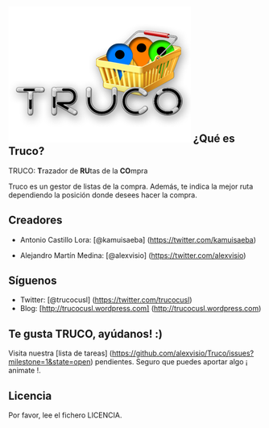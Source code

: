 ![Logo de TRUCO](./art/truco-final.png "Logo de TRUCO")
¿Qué es Truco?
--------------

TRUCO: **T**razador de **RU**tas de la **CO**mpra

Truco es un gestor de listas de la compra. Además, te indica la mejor ruta dependiendo la posición donde desees hacer la compra.

Creadores
-----------

* Antonio Castillo Lora: [@kamuisaeba] (https://twitter.com/kamuisaeba)

* Alejandro Martín Medina: [@alexvisio] (https://twitter.com/alexvisio)

Síguenos
---------

* Twitter: [@trucocusl] (https://twitter.com/trucocusl)
* Blog: [http://trucocusl.wordpress.com] (http://trucocusl.wordpress.com)

Te gusta TRUCO, ayúdanos! :)
----------------------------

Visita nuestra [lista de tareas] (https://github.com/alexvisio/Truco/issues?milestone=1&state=open) pendientes. Seguro que puedes aportar algo ¡ animate !.

Licencia
--------

Por favor, lee el fichero LICENCIA.

